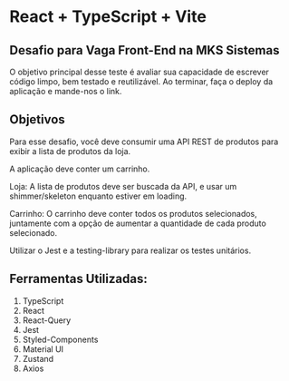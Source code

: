 # React + TypeScript + Vite

<h2>Desafio para Vaga Front-End na MKS Sistemas</h2>

O objetivo principal desse teste é avaliar sua capacidade de escrever código limpo, bem testado e reutilizável. Ao terminar, faça o deploy da aplicação e mande-nos o link.

<h2>Objetivos</h2>

Para esse desafio, você deve consumir uma API REST de produtos para exibir a lista de produtos da loja.

A aplicação deve conter um carrinho.

Loja: A lista de produtos deve ser buscada da API, e usar um shimmer/skeleton enquanto estiver em loading.

Carrinho: O carrinho deve conter todos os produtos selecionados, juntamente com a opção de aumentar a quantidade de cada produto selecionado.

Utilizar o Jest e a testing-library para realizar os testes unitários.

## Ferramentas Utilizadas:

<ol>
   <li>TypeScript</li>
   <li>React</li>
   <li>React-Query</li>
   <li>Jest</li>
   <li>Styled-Components</li>
   <li>Material UI</li>
   <li>Zustand</li>
   <li>Axios</li>
</ol>
